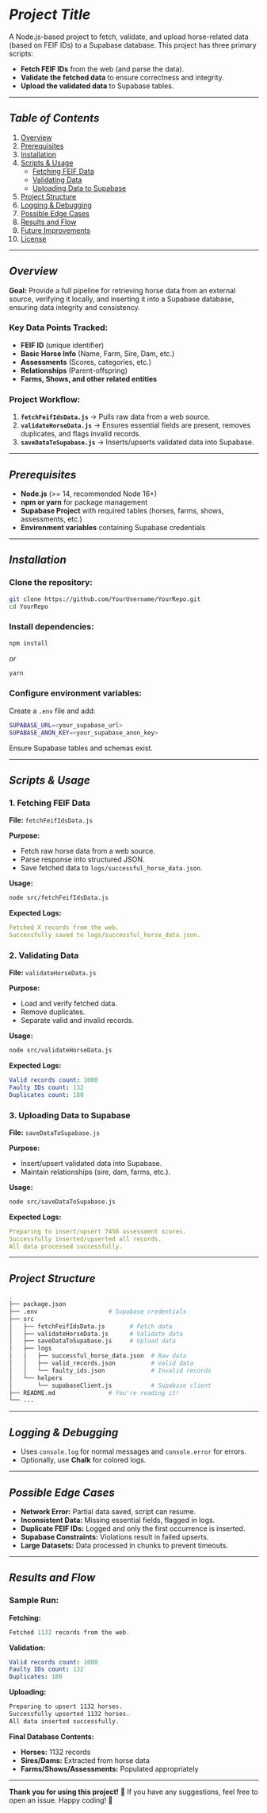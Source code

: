 # ***Project Title***

A Node.js-based project to fetch, validate, and upload horse-related data (based on FEIF IDs) to a Supabase database. This project has three primary scripts:

- **Fetch FEIF IDs** from the web (and parse the data).
- **Validate the fetched data** to ensure correctness and integrity.
- **Upload the validated data** to Supabase tables.

---

## ***Table of Contents***

1. [Overview](#overview)
2. [Prerequisites](#prerequisites)
3. [Installation](#installation)
4. [Scripts & Usage](#scripts--usage)
   - [Fetching FEIF Data](#1-fetching-feif-data)
   - [Validating Data](#2-validating-data)
   - [Uploading Data to Supabase](#3-uploading-data-to-supabase)
5. [Project Structure](#project-structure)
6. [Logging & Debugging](#logging--debugging)
7. [Possible Edge Cases](#possible-edge-cases)
8. [Results and Flow](#results-and-flow)
9. [Future Improvements](#future-improvements)
10. [License](#license)

---

## ***Overview***

**Goal:** Provide a full pipeline for retrieving horse data from an external source, verifying it locally, and inserting it into a Supabase database, ensuring data integrity and consistency.

### **Key Data Points Tracked:**

- **FEIF ID** (unique identifier)
- **Basic Horse Info** (Name, Farm, Sire, Dam, etc.)
- **Assessments** (Scores, categories, etc.)
- **Relationships** (Parent-offspring)
- **Farms, Shows, and other related entities**

### **Project Workflow:**

1. **`fetchFeifIdsData.js`** → Pulls raw data from a web source.
2. **`validateHorseData.js`** → Ensures essential fields are present, removes duplicates, and flags invalid records.
3. **`saveDataToSupabase.js`** → Inserts/upserts validated data into Supabase.

---

## ***Prerequisites***

- **Node.js** (>= 14, recommended Node 16+)
- **npm or yarn** for package management
- **Supabase Project** with required tables (horses, farms, shows, assessments, etc.)
- **Environment variables** containing Supabase credentials

---

## ***Installation***

### **Clone the repository:**
```bash
git clone https://github.com/YourUsername/YourRepo.git
cd YourRepo
```

### **Install dependencies:**
```bash
npm install
```
_or_
```bash
yarn
```

### **Configure environment variables:**
Create a `.env` file and add:
```bash
SUPABASE_URL=<your_supabase_url>
SUPABASE_ANON_KEY=<your_supabase_anon_key>
```
Ensure Supabase tables and schemas exist.

---

## ***Scripts & Usage***

### **1. Fetching FEIF Data**
**File:** `fetchFeifIdsData.js`

**Purpose:**
- Fetch raw horse data from a web source.
- Parse response into structured JSON.
- Save fetched data to `logs/successful_horse_data.json`.

**Usage:**
```bash
node src/fetchFeifIdsData.js
```

**Expected Logs:**
```yaml
Fetched X records from the web.
Successfully saved to logs/successful_horse_data.json.
```

### **2. Validating Data**
**File:** `validateHorseData.js`

**Purpose:**
- Load and verify fetched data.
- Remove duplicates.
- Separate valid and invalid records.

**Usage:**
```bash
node src/validateHorseData.js
```

**Expected Logs:**
```yaml
Valid records count: 1000
Faulty IDs count: 132
Duplicates count: 180
```

### **3. Uploading Data to Supabase**
**File:** `saveDataToSupabase.js`

**Purpose:**
- Insert/upsert validated data into Supabase.
- Maintain relationships (sire, dam, farms, etc.).

**Usage:**
```bash
node src/saveDataToSupabase.js
```

**Expected Logs:**
```yaml
Preparing to insert/upsert 7456 assessment scores.
Successfully inserted/upserted all records.
All data processed successfully.
```

---

## ***Project Structure***

```bash
.
├── package.json
├── .env                    # Supabase credentials
├── src
│   ├── fetchFeifIdsData.js       # Fetch data
│   ├── validateHorseData.js      # Validate data
│   ├── saveDataToSupabase.js     # Upload data
│   ├── logs
│   │   ├── successful_horse_data.json  # Raw data
│   │   ├── valid_records.json          # Valid data
│   │   └── faulty_ids.json             # Invalid records
│   └── helpers
│       └── supabaseClient.js           # Supabase client
├── README.md               # You're reading it!
└── ...
```

---

## ***Logging & Debugging***

- Uses `console.log` for normal messages and `console.error` for errors.
- Optionally, use **Chalk** for colored logs.

---

## ***Possible Edge Cases***

- **Network Error:** Partial data saved, script can resume.
- **Inconsistent Data:** Missing essential fields, flagged in logs.
- **Duplicate FEIF IDs:** Logged and only the first occurrence is inserted.
- **Supabase Constraints:** Violations result in failed upserts.
- **Large Datasets:** Data processed in chunks to prevent timeouts.

---

## ***Results and Flow***

### **Sample Run:**

**Fetching:**
```csharp
Fetched 1132 records from the web.
```

**Validation:**
```yaml
Valid records count: 1000
Faulty IDs count: 132
Duplicates: 180
```

**Uploading:**
```css
Preparing to upsert 1132 horses.
Successfully upserted 1132 horses.
All data inserted successfully.
```

**Final Database Contents:**
- **Horses:** 1132 records
- **Sires/Dams:** Extracted from horse data
- **Farms/Shows/Assessments:** Populated appropriately

---


**Thank you for using this project!** 🚀 If you have any suggestions, feel free to open an issue. Happy coding! 🎉

